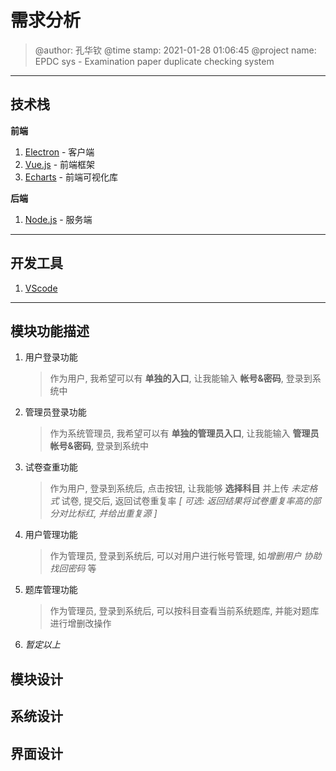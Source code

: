 # 需求分析
> @author: 孔华钦
> @time stamp: 2021-01-28 01:06:45
> @project name: EPDC sys - Examination paper duplicate checking system

---
## 技术栈

**前端**

1. [Electron][electron_link] - 客户端  
2. [Vue.js][vue.js_link] - 前端框架  
3. [Echarts][echarts_link] - 前端可视化库

<!-- 引用 -->
[electron_link]: https://www.electronjs.org/  
[vue.js_link]: https://cn.vuejs.org/  
[echarts_link]: https://echarts.apache.org/zh/index.html  

**后端**
1. [Node.js][node.js_link] - 服务端

<!-- 引用 -->
[node.js_link]: https://nodejs.org/zh-cn/  

---
## 开发工具

1. [VScode][vscode_link]

<!-- 引用 -->
[vscode_link]: https://code.visualstudio.com/  

---
## 模块功能描述

1. 用户登录功能
   > 作为用户, 我希望可以有 **单独的入口**, 让我能输入 **帐号&密码**, 登录到系统中  
2. 管理员登录功能
   > 作为系统管理员, 我希望可以有 **单独的管理员入口**, 让我能输入 **管理员帐号&密码**, 登录到系统中  
3. 试卷查重功能
   > 作为用户, 登录到系统后, 点击按钮, 让我能够 **选择科目** 并上传 *未定格式* 试卷, 提交后, 返回试卷重复率 *[ 可选: 返回结果将试卷重复率高的部分对比标红, 并给出重复源 ]*  
4. 用户管理功能
   > 作为管理员, 登录到系统后, 可以对用户进行帐号管理, 如*增删用户* *协助找回密码* 等  
5. 题库管理功能
   > 作为管理员, 登录到系统后, 可以按科目查看当前系统题库, 并能对题库进行增删改操作  
6. *暂定以上*

## 模块设计

## 系统设计

## 界面设计